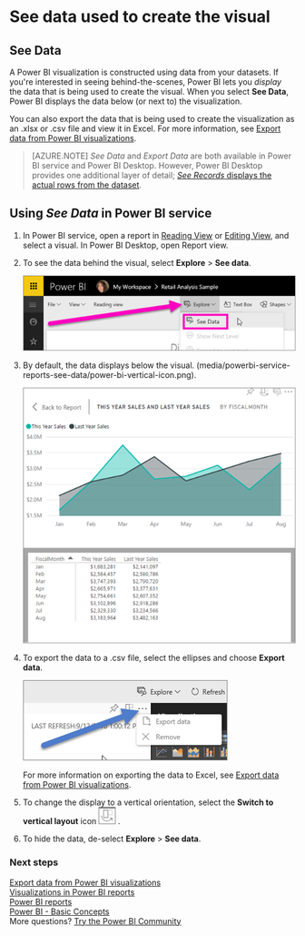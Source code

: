<properties
   pageTitle="See the data used to create the visual"
   description="This document shows how to view the data used to create a visual in Power BI and how to export that data to a .csv file."
   services="powerbi"
   documentationCenter=""
   authors="mihart"
   manager="erikre"
   backup=""
   editor=""
   tags=""
   qualityFocus="no"
   qualityDate=""/>

<tags
   ms.service="powerbi"
   ms.devlang="NA"
   ms.topic="article"
   ms.tgt_pltfrm="NA"
   ms.workload="powerbi"
   ms.date="05/02/2017"
   ms.author="mihart"/>

# See data used to create the visual

## See Data

A Power BI visualization is constructed using data from your datasets. If you're interested in seeing behind-the-scenes, Power BI lets you *display* the data that is being used to create the visual. When you select **See Data**, Power BI displays the data below (or next to) the visualization.

You can also export the data that is being used to create the visualization as an .xlsx or .csv file and view it in Excel. For more information, see [Export data from Power BI visualizations](powerbi-service-export-data.md).

>  [AZURE.NOTE] *See Data* and *Export Data* are both available in Power BI service and Power BI Desktop. However, Power BI Desktop provides one additional layer of detail; [*See Records* displays the actual rows from the dataset](powerbi-desktop-see-data-see-records.md).


## Using *See Data* in Power BI service
1.  In Power BI service, open a report in [Reading View](powerbi-service-open-a-report-in-reading-view.md) or [Editing View](powerbi-service-go-from-reading-view-to-editing-view.md), and select a visual.  In Power BI Desktop, open Report view.

2.  To see the data behind the visual, select **Explore** > **See data**.

    ![](media/powerbi-service-reports-see-data/power-bi-export.png)

3.  By default, the data displays below the visual.   (media/powerbi-service-reports-see-data/power-bi-vertical-icon.png).

    ![](media/powerbi-service-reports-see-data/power-bi-explore-see-data.png)

4.  To export the data to a .csv file, select the ellipses and choose **Export data**.

    ![](media/powerbi-service-reports-see-data/power-bi-export-data.png)

    For more information on exporting the data to Excel, see [Export data from Power BI visualizations](powerbi-service-export-data.md).

5.  To change the display to a vertical orientation, select the **Switch to vertical layout** icon  ![](media/powerbi-service-reports-see-data/power-bi-vertical-icon.png) .

6.  To hide the data, de-select **Explore** > **See data**.

### Next steps

[Export data from Power BI visualizations](powerbi-service-export-data.md)    
[Visualizations in Power BI reports](powerbi-service-visualizations-for-reports.md)    
[Power BI reports](powerbi-service-reports.md)    
[Power BI - Basic Concepts](powerbi-service-basic-concepts.md)    
More questions? [Try the Power BI Community](http://community.powerbi.com/)
